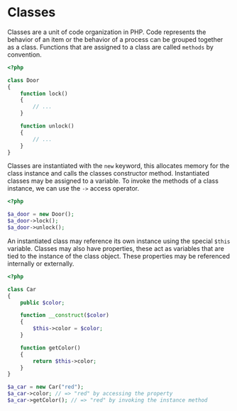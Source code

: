 # Classes

Classes are a unit of code organization in PHP.
Code represents the behavior of an item or the behavior of a process can be grouped together as a class.
Functions that are assigned to a class are called `methods` by convention.

```php
<?php

class Door
{
    function lock()
    {
        // ...
    }

    function unlock()
    {
        // ...
    }
}
```

Classes are instantiated with the `new` keyword, this allocates memory for the class instance and calls the classes constructor method.
Instantiated classes may be assigned to a variable.
To invoke the methods of a class instance, we can use the `->` access operator.

```php
<?php

$a_door = new Door();
$a_door->lock();
$a_door->unlock();
```

An instantiated class may reference its own instance using the special `$this` variable.
Classes may also have properties, these act as variables that are tied to the instance of the class object.
These properties may be referenced internally or externally.

```php
<?php

class Car
{
    public $color;

    function __construct($color)
    {
        $this->color = $color;
    }

    function getColor()
    {
        return $this->color;
    }
}

$a_car = new Car("red");
$a_car->color; // => "red" by accessing the property
$a_car->getColor(); // => "red" by invoking the instance method
```
